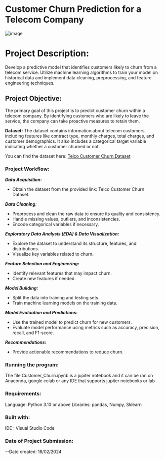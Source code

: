# Customer Churn Prediction for a Telecom Company
![image](https://github.com/Blaqdiana/WiDs-assignment/assets/109005502/48b88502-b329-440e-9ae4-b094608557e0)

# Project Description:
Develop a predictive model that identifies customers likely to churn from a telecom service. 
Utilize machine learning algorithms to train your model on historical data and implement data cleaning, preprocessing, and 
feature engineering techniques.

## Project Objective:
The primary goal of this project is to predict customer churn within a telecom company. By identifying customers who are likely 
to leave the service, the company can take proactive measures to retain them.

**Dataset:**
The dataset contains information about telecom customers, including features like contract type, monthly charges, total charges,
and customer demographics. It also includes a categorical target variable indicating whether a customer churned or not.

You can find the dataset here: [Telco Customer Churn Dataset](https://www.kaggle.com/datasets/blastchar/telco-customer-churn/data)

### Project Workflow:
***Data Acquisition:***
  * Obtain the dataset from the provided link: Telco Customer Churn Dataset.

***Data Cleaning:***
  * Preprocess and clean the raw data to ensure its quality and consistency.
  * Handle missing values, outliers, and inconsistencies.
  * Encode categorical variables if necessary.

***Exploratory Data Analysis (EDA) & Data Visualization:*** 
  * Explore the dataset to understand its structure, features, and distributions.
  * Visualize key variables related to churn.

***Feature Selection and Engineering:***
  * Identify relevant features that may impact churn.
  * Create new features if needed.

***Model Building:***
  * Split the data into training and testing sets.
  * Train machine learning models on the training data.

***Model Evaluation and Predictions:***
  *  Use the trained model to predict churn for new customers.
  * Evaluate model performance using metrics such as accuracy, precision, recall, and F1-score.

***Recommendations:***
  * Provide actionable recommendations to reduce churn.

### Running the program:
The file Customer_Churn.ipynb is a jupiter notebook and it can be ran on Anaconda, google colab or any IDE that supports 
jupiter notebooks or lab

### Requirements:
Language: Python 3.10 or above
Libraries: pandas, Numpy, Sklearn

### Built with:
IDE : Visual Studio Code

### Date of Project Submission:
--Date created: 18/02/2024

